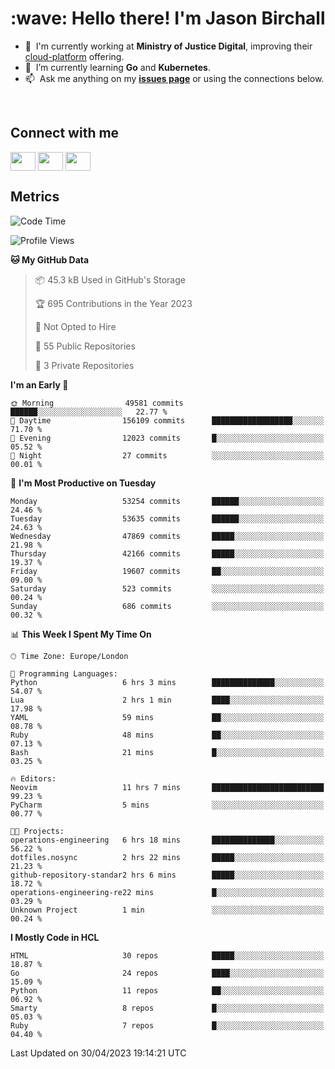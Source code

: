<h1 align="left" id="jason-title">:wave: Hello there! I'm Jason Birchall</h1>

- :office: &nbsp;I'm currently working at **Ministry of Justice Digital**, improving their [cloud-platform](https://github.com/ministryofjustice/cloud-platform) offering.
- :seedling: &nbsp;I’m currently learning **Go** and **Kubernetes**.
- :mailbox: &nbsp;Ask me anything on my **[issues page]** or using the connections below.


<br>

<h2>Connect with me</h2>
<p>
<a href="https://twitter.com/jsonBirchall" target="blank"><img align="center" src="https://cdn.jsdelivr.net/npm/simple-icons@3.0.1/icons/twitter.svg" alt="" height="30" width="40" /></a>
<a href="https://keybase.io/json0" target="blank"><img align="center" src="https://cdn.jsdelivr.net/npm/simple-icons@3.0.1/icons/keybase.svg" alt="" height="30" width="40" /></a>
<a href="https://www.reddit.com/user/kakorate" target="blank"><img align="center" src="https://cdn.jsdelivr.net/npm/simple-icons@3.0.1/icons/reddit.svg" alt="" height="30" width="40" /></a>
</p>

<h2>Metrics</h2>

<!--START_SECTION:waka-->
![Code Time](http://img.shields.io/badge/Code%20Time-1%2C019%20hrs%2017%20mins-blue)

![Profile Views](http://img.shields.io/badge/Profile%20Views-0-blue)

**🐱 My GitHub Data** 

> 📦 45.3 kB Used in GitHub's Storage 
 > 
> 🏆 695 Contributions in the Year 2023
 > 
> 🚫 Not Opted to Hire
 > 
> 📜 55 Public Repositories 
 > 
> 🔑 3 Private Repositories 
 > 
**I'm an Early 🐤** 

```text
🌞 Morning                49581 commits       ██████░░░░░░░░░░░░░░░░░░░   22.77 % 
🌆 Daytime                156109 commits      ██████████████████░░░░░░░   71.70 % 
🌃 Evening                12023 commits       █░░░░░░░░░░░░░░░░░░░░░░░░   05.52 % 
🌙 Night                  27 commits          ░░░░░░░░░░░░░░░░░░░░░░░░░   00.01 % 
```
📅 **I'm Most Productive on Tuesday** 

```text
Monday                   53254 commits       ██████░░░░░░░░░░░░░░░░░░░   24.46 % 
Tuesday                  53635 commits       ██████░░░░░░░░░░░░░░░░░░░   24.63 % 
Wednesday                47869 commits       █████░░░░░░░░░░░░░░░░░░░░   21.98 % 
Thursday                 42166 commits       █████░░░░░░░░░░░░░░░░░░░░   19.37 % 
Friday                   19607 commits       ██░░░░░░░░░░░░░░░░░░░░░░░   09.00 % 
Saturday                 523 commits         ░░░░░░░░░░░░░░░░░░░░░░░░░   00.24 % 
Sunday                   686 commits         ░░░░░░░░░░░░░░░░░░░░░░░░░   00.32 % 
```


📊 **This Week I Spent My Time On** 

```text
🕑︎ Time Zone: Europe/London

💬 Programming Languages: 
Python                   6 hrs 3 mins        ██████████████░░░░░░░░░░░   54.07 % 
Lua                      2 hrs 1 min         ████░░░░░░░░░░░░░░░░░░░░░   17.98 % 
YAML                     59 mins             ██░░░░░░░░░░░░░░░░░░░░░░░   08.78 % 
Ruby                     48 mins             ██░░░░░░░░░░░░░░░░░░░░░░░   07.13 % 
Bash                     21 mins             █░░░░░░░░░░░░░░░░░░░░░░░░   03.25 % 

🔥 Editors: 
Neovim                   11 hrs 7 mins       █████████████████████████   99.23 % 
PyCharm                  5 mins              ░░░░░░░░░░░░░░░░░░░░░░░░░   00.77 % 

🐱‍💻 Projects: 
operations-engineering   6 hrs 18 mins       ██████████████░░░░░░░░░░░   56.22 % 
dotfiles.nosync          2 hrs 22 mins       █████░░░░░░░░░░░░░░░░░░░░   21.23 % 
github-repository-standar2 hrs 6 mins        █████░░░░░░░░░░░░░░░░░░░░   18.72 % 
operations-engineering-re22 mins             █░░░░░░░░░░░░░░░░░░░░░░░░   03.29 % 
Unknown Project          1 min               ░░░░░░░░░░░░░░░░░░░░░░░░░   00.24 % 
```

**I Mostly Code in HCL** 

```text
HTML                     30 repos            █████░░░░░░░░░░░░░░░░░░░░   18.87 % 
Go                       24 repos            ████░░░░░░░░░░░░░░░░░░░░░   15.09 % 
Python                   11 repos            ██░░░░░░░░░░░░░░░░░░░░░░░   06.92 % 
Smarty                   8 repos             █░░░░░░░░░░░░░░░░░░░░░░░░   05.03 % 
Ruby                     7 repos             █░░░░░░░░░░░░░░░░░░░░░░░░   04.40 % 
```




 Last Updated on 30/04/2023 19:14:21 UTC
<!--END_SECTION:waka-->

<!-- links -->

[issues page]: https://github.com/jasonBirchall/jasonBirchall/issues "jasonBirchall/issues"
